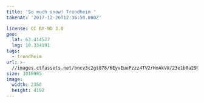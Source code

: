 ```yaml
---
title: 'So much snow! Trondheim '
takenAt: '2017-12-26T12:36:50.000Z'

license: CC BY-ND 3.0
geo:
  lat: 63.414527
  lng: 10.334191
tags:
  - trondheim
url: >-
  //images.ctfassets.net/bncv3c2gt878/6EyvEuePzzz4TV2rHoAkVU/23e1b0a290ec6767dd9a700568373658/so-much-snow-trondheim_39281803152_o
size: 3018985
image:
  width: 2358
  height: 4192
---
```

